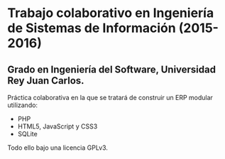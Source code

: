 # Trabajo colaborativo en Ingeniería de Sistemas de Información (2015-2016)
## Grado en Ingeniería del Software, Universidad Rey Juan Carlos.
Práctica colaborativa en la que se tratará de construir un ERP modular utilizando:
* PHP
* HTML5, JavaScript y CSS3
* SQLite

Todo ello bajo una licencia GPLv3.
